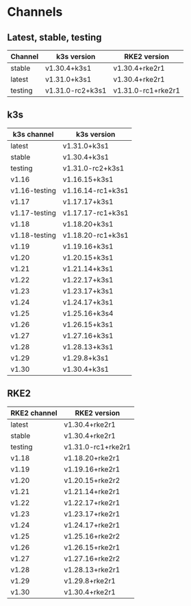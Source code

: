 # Channels

## Latest, stable, testing

| Channel | k3s version | RKE2 version |
| ------- | ----------- | ------------ |
stable|v1.30.4+k3s1|v1.30.4+rke2r1
latest|v1.31.0+k3s1|v1.30.4+rke2r1
testing|v1.31.0-rc2+k3s1|v1.31.0-rc1+rke2r1

## k3s

| k3s channel | k3s version |
| ----------- | ----------- |
| latest | v1.31.0+k3s1 |
| stable | v1.30.4+k3s1 |
| testing | v1.31.0-rc2+k3s1 |
| v1.16 | v1.16.15+k3s1 |
| v1.16-testing | v1.16.14-rc1+k3s1 |
| v1.17 | v1.17.17+k3s1 |
| v1.17-testing | v1.17.17-rc1+k3s1 |
| v1.18 | v1.18.20+k3s1 |
| v1.18-testing | v1.18.20-rc1+k3s1 |
| v1.19 | v1.19.16+k3s1 |
| v1.20 | v1.20.15+k3s1 |
| v1.21 | v1.21.14+k3s1 |
| v1.22 | v1.22.17+k3s1 |
| v1.23 | v1.23.17+k3s1 |
| v1.24 | v1.24.17+k3s1 |
| v1.25 | v1.25.16+k3s4 |
| v1.26 | v1.26.15+k3s1 |
| v1.27 | v1.27.16+k3s1 |
| v1.28 | v1.28.13+k3s1 |
| v1.29 | v1.29.8+k3s1 |
| v1.30 | v1.30.4+k3s1 |

## RKE2

| RKE2 channel | RKE2 version |
| ------------ | ----------- |
| latest | v1.30.4+rke2r1 |
| stable | v1.30.4+rke2r1 |
| testing | v1.31.0-rc1+rke2r1 |
| v1.18 | v1.18.20+rke2r1 |
| v1.19 | v1.19.16+rke2r1 |
| v1.20 | v1.20.15+rke2r2 |
| v1.21 | v1.21.14+rke2r1 |
| v1.22 | v1.22.17+rke2r1 |
| v1.23 | v1.23.17+rke2r1 |
| v1.24 | v1.24.17+rke2r1 |
| v1.25 | v1.25.16+rke2r2 |
| v1.26 | v1.26.15+rke2r1 |
| v1.27 | v1.27.16+rke2r2 |
| v1.28 | v1.28.13+rke2r1 |
| v1.29 | v1.29.8+rke2r1 |
| v1.30 | v1.30.4+rke2r1 |
